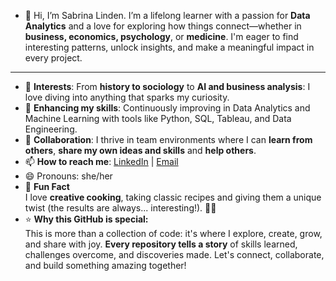 - 👋 Hi, I’m Sabrina Linden.
I’m a lifelong learner with a passion for **Data Analytics** and a love for exploring how things connect—whether in **business, economics, psychology**, or **medicine**.
I'm eager to find interesting patterns, unlock insights, and make a meaningful impact in every project.
---
- 👀 **Interests**: From **history to sociology** to **AI and business analysis**:  I love diving into anything that sparks my curiosity. 
- 🌱 **Enhancing my skills**: Continuously improving in Data Analytics and Machine Learning with tools like Python, SQL, Tableau, and Data Engineering.
- 💞️ **Collaboration**: I thrive in team environments where I can **learn from others**, **share my own ideas and skills** and **help others**.  
- 📫 **How to reach me**: [LinkedIn](https://www.linkedin.com/in/sabrinalinden/) | [Email](ms.sabrina.linden@gmail.com)
- 😄 Pronouns: she/her
- 🎯 **Fun Fact**  
I love **creative cooking**, taking classic recipes and giving them a unique twist (the results are always... interesting!). 🍲✨  
- ⭐ **Why this GitHub is special:**  
This is more than a collection of code: it's where I explore, create, grow, and share with joy.
**Every repository tells a story** of skills learned, challenges overcome, and discoveries made. Let's connect, collaborate, and build something amazing together!  

